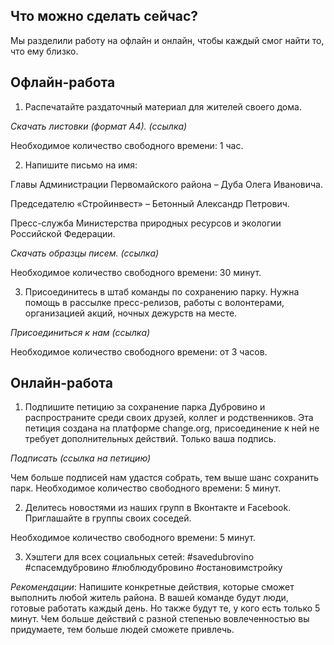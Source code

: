 ##  Что можно сделать сейчас?
Мы разделили работу на офлайн и онлайн, чтобы каждый смог найти то, что ему близко.

##  Офлайн-работа

1. Распечатайте раздаточный материал для жителей своего дома.

_Скачать листовки (формат А4). (ссылка)_

Необходимое количество свободного времени: 1 час.

2. Напишите письмо на имя:

Главы Администрации Первомайского района – Дуба Олега Ивановича.

Председателю «Cтройинвест» –  Бетонный Александр Петрович.

Пресс-служба Министерства природных ресурсов и экологии Российской Федерации.

_Скачать образцы писем. (ссылка)_

Необходимое количество свободного времени: 30 минут.

3. Присоединитесь в штаб команды по сохранению парку. Нужна помощь в рассылке пресс-релизов, работы с волонтерами, организацией акций, ночных дежурств на месте.

_Присоединиться к нам (ссылка)_

Необходимое количество свободного времени: от 3 часов.

##  Онлайн-работа

1. Подпишите петицию за сохранение парка Дубровино и распространите среди своих друзей, коллег и родственников. Эта петиция создана на платформе сhаngе.оrg, присоединение к ней не требует дополнительных действий. Только ваша подпись.

_Подписать (ссылка на петицию)_

Чем больше подписей нам удастся собрать, тем выше шанс сохранить парк.
Необходимое количество свободного времени: 5 минут.

2. Делитесь новостями из наших групп в Вконтакте и Facebook. Приглашайте в группы своих соседей.

Необходимое количество свободного времени: 5 минут.

3. Хэштеги для всех социальных сетей: #savedubrovino #спасемдубровино #люблюдубровино #остановимстройку 

_Рекомендации_: Напишите конкретные действия, которые сможет выполнить любой житель района. В вашей команде будут люди, готовые работать каждый день. Но также будут те, у кого есть только 5 минут. Чем больше действий с разной степенью вовлеченностью вы придумаете, тем больше людей сможете привлечь.
